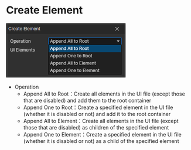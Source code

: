 # Create Element

![](img/createElement-1.png)

- Operation
  - Append All to Root：Create all elements in the UI file (except those that are disabled) and add them to the root container
  - Append One to Root：Create a specified element in the UI file (whether it is disabled or not) and add it to the root container
  - Append All to Element：Create all elements in the UI file (except those that are disabled) as children of the specified element
  - Append One to Element：Create a specified element in the UI file (whether it is disabled or not) as a child of the specified element
